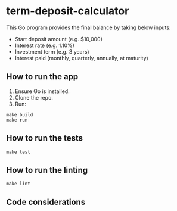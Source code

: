 # term-deposit-calculator

This Go program provides the final balance by taking below inputs:
- Start deposit amount (e.g. $10,000)
- Interest rate (e.g. 1.10%)
- Investment term (e.g. 3 years)
- Interest paid (monthly, quarterly, annually, at maturity)

## How to run the app

1. Ensure Go is installed.
2. Clone the repo.
3. Run:

```
make build
make run
```

## How to run the tests

```
make test
```

## How to run the linting

```
make lint
```

## Code considerations

